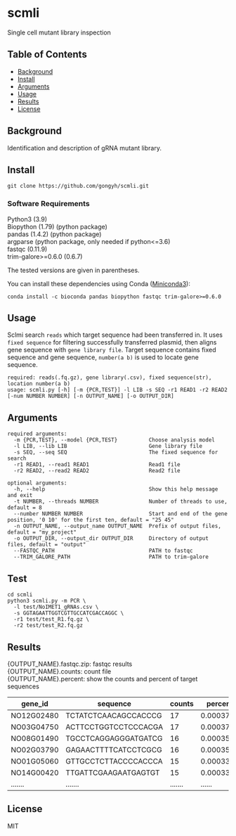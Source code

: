 # scmli

Single cell mutant library inspection 

## Table of Contents

- [Background](#background)
- [Install](#install)
- [Arguments](#arguments)
- [Usage](#usage)
- [Results](#results)
- [License](#license)

## Background

Identification and description of gRNA mutant library.

## Install

```
git clone https://github.com/gongyh/scmli.git
```

### Software Requirements

Python3 (3.9)<br />
Biopython (1.79) (python package)<br />
pandas (1.4.2) (python package)<br />
argparse (python package, only needed if python<=3.6)<br />
fastqc (0.11.9)<br />
trim-galore>=0.6.0 (0.6.7)<br />

The tested versions are given in parentheses.


You can install these dependencies using Conda ([Miniconda3](https://docs.conda.io/en/latest/miniconda.html)):
```
conda install -c bioconda pandas biopython fastqc trim-galore>=0.6.0
```

## Usage

Sclmi search `reads` which target sequence had been transferred in. It uses `fixed sequence` for filtering successfully transferred plasmid, then aligns 
gene sequence with `gene library file`. Target sequence contains fixed sequence and gene sequence, `number(a b)` is used to locate gene sequence.
```
required: reads(.fq.gz), gene library(.csv), fixed sequence(str), location number(a b)
usage: scmli.py [-h] [-m {PCR,TEST}] -l LIB -s SEQ -r1 READ1 -r2 READ2 [-num NUMBER NUMBER] [-n OUTPUT_NAME] [-o OUTPUT_DIR]
```

## Arguments

```
required arguments:
  -m {PCR,TEST}, --model {PCR,TEST}          Choose analysis model
  -l LIB, --lib LIB                          Gene library file
  -s SEQ, --seq SEQ                          The fixed sequence for search
  -r1 READ1, --read1 READ1                   Read1 file
  -r2 READ2, --read2 READ2                   Read2 file

optional arguments:
  -h, --help                                 Show this help message and exit
  -t NUMBER, --threads NUMBER                Number of threads to use, default = 8
  --number NUMBER NUMBER                     Start and end of the gene position, '0 10' for the first ten, default = "25 45"
  -n OUTPUT_NAME, --output_name OUTPUT_NAME  Prefix of output files, default = "my_project"
  -o OUTPUT_DIR, --output_dir OUTPUT_DIR     Directory of output files, default = "output"
  --FASTQC_PATH                              PATH to fastqc
  --TRIM_GALORE_PATH                         PATH to trim-galore
```

## Test

```
cd scmli
python3 scmli.py -m PCR \
  -l test/NoIMET1_gRNAs.csv \
  -s GGTAGAATTGGTCGTTGCCATCGACCAGGC \
  -r1 test/test_R1.fq.gz \
  -r2 test/test_R2.fq.gz
```

## Results

{OUTPUT_NAME}.fastqc.zip: fastqc results  <br />
{OUTPUT_NAME}.counts:     count file <br />
{OUTPUT_NAME}.percent:    show the counts and percent of target sequences <br />

| gene_id    | sequence             | counts  | percent   |
| ---------- | -------------------- | ------- | --------- |
| NO12G02480 | TCTATCTCAACAGCCACCCG | 17      | 0.0003771 |
| NO03G04750 | ACTTCCTGGTCCTCCCACGA | 17      | 0.0003771 |
| NO08G01490 | TGCCTCAGGAGGGATGATCG | 16      | 0.0003549 |
| NO02G03790 | GAGAACTTTTCATCCTCGCG | 16      | 0.0003549 |
| NO01G05060 | GTTGCCTCTTACCCCACCCA | 15      | 0.0003327 |
| NO14G00420 | TTGATTCGAAGAATGAGTGT | 15      | 0.0003327 |
| .......    | .......              | ....... | ......    |

## License

MIT

